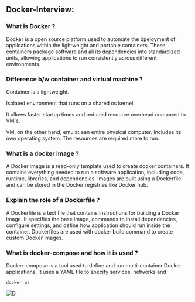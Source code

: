 
## Docker-Interview:  

### What is Docker ?
  
Docker is a open source platform used to automate the dpeloyment of applications,within the lightweight and portable containers.
These containers package software and all its dependencies into standardized units, allowing applications to run consistently across different environments.

### Difference b/w container and virtual machine ?

Container is a lightweight.

Isolated environment that runs on a shared os kernel.

It allows faster startup times and reduced resource overhead compared to VM's.

VM, on the other hand, emulat ean entire physical computer.
Includes its own operating system.
The resources are required more to run.

### What is a docker image ?

A Docker image is a read-only template used to create docker containers.
It contains everything needed to run a software application, including code, runtime, libraries, and dependencies.
Images are built using a Dockerfile and can be stored in the Docker registries like Docker hub.

### Explain the role of a Dockerfile ?

A Dockerfile is a text file that contains instructions for building a Docker image.
It specifies the base image, commands to install dependencies, configure settings, and define how application should run inside the container.
Dockerfiles are used with docker build command to create custom Docker images.

### What is docker-compose and how it is used ?

Docker-compose is a tool used to define and run multi-container Docker applications.
It uses a YAML file to specify services, networks and 


```
docker ps
```

![D](https://www.cherryservers.com/v3/assets/blog/2021-10-13/01.png)
